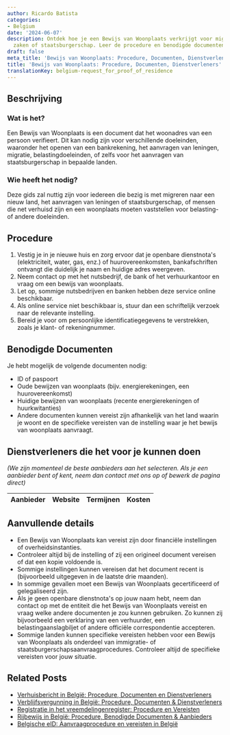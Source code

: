 ```yaml
---
author: Ricardo Batista
categories:
- Belgium
date: '2024-06-07'
description: Ontdek hoe je een Bewijs van Woonplaats verkrijgt voor migratie, financiële
  zaken of staatsburgerschap. Leer de procedure en benodigde documenten kennen.
draft: false
meta_title: 'Bewijs van Woonplaats: Procedure, Documenten, Dienstverleners'
title: 'Bewijs van Woonplaats: Procedure, Documenten, Dienstverleners'
translationKey: belgium-request_for_proof_of_residence
---
```



## Beschrijving
### Wat is het?
Een Bewijs van Woonplaats is een document dat het woonadres van een persoon verifieert. Dit kan nodig zijn voor verschillende doeleinden, waaronder het openen van een bankrekening, het aanvragen van leningen, migratie, belastingdoeleinden, of zelfs voor het aanvragen van staatsburgerschap in bepaalde landen.

### Wie heeft het nodig?
Deze gids zal nuttig zijn voor iedereen die bezig is met migreren naar een nieuw land, het aanvragen van leningen of staatsburgerschap, of mensen die net verhuisd zijn en een woonplaats moeten vaststellen voor belasting- of andere doeleinden.

## Procedure
1. Vestig je in je nieuwe huis en zorg ervoor dat je openbare dienstnota's (elektriciteit, water, gas, enz.) of huurovereenkomsten, bankafschriften ontvangt die duidelijk je naam en huidige adres weergeven.
2. Neem contact op met het nutsbedrijf, de bank of het verhuurkantoor en vraag om een bewijs van woonplaats.
3. Let op, sommige nutsbedrijven en banken hebben deze service online beschikbaar.
4. Als online service niet beschikbaar is, stuur dan een schriftelijk verzoek naar de relevante instelling.
5. Bereid je voor om persoonlijke identificatiegegevens te verstrekken, zoals je klant- of rekeningnummer.

## Benodigde Documenten
Je hebt mogelijk de volgende documenten nodig:

- ID of paspoort
- Oude bewijzen van woonplaats (bijv. energierekeningen, een huurovereenkomst)
- Huidige bewijzen van woonplaats (recente energierekeningen of huurkwitanties)
- Andere documenten kunnen vereist zijn afhankelijk van het land waarin je woont en de specifieke vereisten van de instelling waar je het bewijs van woonplaats aanvraagt.

## Dienstverleners die het voor je kunnen doen

_(We zijn momenteel de beste aanbieders aan het selecteren. Als je een aanbieder bent of kent, neem dan contact met ons op of bewerk de pagina direct)_

| Aanbieder       |     Website     |     Termijnen    |       Kosten     |
| :-------------: | :-------------: |  :-------------: | :-------------: |

## Aanvullende details
- Een Bewijs van Woonplaats kan vereist zijn door financiële instellingen of overheidsinstanties.
- Controleer altijd bij de instelling of zij een origineel document vereisen of dat een kopie voldoende is.
- Sommige instellingen kunnen vereisen dat het document recent is (bijvoorbeeld uitgegeven in de laatste drie maanden).
- In sommige gevallen moet een Bewijs van Woonplaats gecertificeerd of gelegaliseerd zijn.
- Als je geen openbare dienstnota's op jouw naam hebt, neem dan contact op met de entiteit die het Bewijs van Woonplaats vereist en vraag welke andere documenten je zou kunnen gebruiken. Zo kunnen zij bijvoorbeeld een verklaring van een verhuurder, een belastingaanslagbiljet of andere officiële correspondentie accepteren.
- Sommige landen kunnen specifieke vereisten hebben voor een Bewijs van Woonplaats als onderdeel van immigratie- of staatsburgerschapsaanvraagprocedures. Controleer altijd de specifieke vereisten voor jouw situatie.
## Related Posts

- [Verhuisbericht in België: Procedure, Documenten en Dienstverleners](https://tramitit.com/nl/guides/belgium/adreswijziging_melden/)
- [Verblijfsvergunning in België: Procedure, Documenten & Dienstverleners](https://tramitit.com/nl/guides/belgium/verzoek_om_verblijfstitel/)
- [Registratie in het vreemdelingenregister: Procedure en Vereisten](https://tramitit.com/nl/guides/belgium/inschrijving_in_de_vreemdelingenregisters/)
- [Rijbewijs in België: Procedure, Benodigde Documenten & Aanbieders](https://tramitit.com/nl/guides/belgium/verzoek_om_een_rijbewijs/)
- [Belgische eID: Aanvraagprocedure en vereisten in België](https://tramitit.com/nl/guides/belgium/aanvraag_identiteitskaart/)